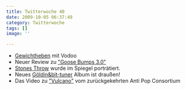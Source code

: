 ```yaml
---
title: Twitterwoche 40
date: 2009-10-05 06:37:49
category: Twitterwoche
tags: []
image: ''

---
```


* [Gewichtheben](http://generationtapedeck.blogspot.com/2009/09/wichtiger-als-nabelschnur.html) mit Vodoo
* Neuer Review zu ["Goose Bumps 3.0"](http://www.urbnet.com/review.asp?cdid=2135)
* [Stones Throw](http://www.spiegel.de/kultur/musik/0,1518,645419,00.html) wurde im Spiegel porträtiert.
* Neues [Göldin&bit-tuner](http://www.quiet.ch/records/) Album ist draußen!
* Das Video zu ["Vulcano"](http://generationtapedeck.blogspot.com/2009/10/der-tanz-auf-dem-vulkan.html) vom zurückgekehrten Anti Pop Consortium
